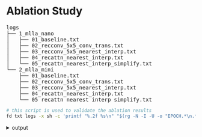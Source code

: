 # Ablation Study

<pre>
logs
├── 1_mlla_nano
│   ├── <a style="text-decoration:none" href="./logs/1_mlla_nano/01_baseline.txt">01_baseline.txt</a>
│   ├── <a style="text-decoration:none" href="./logs/1_mlla_nano/02_recconv_5x5_conv_trans.txt">02_recconv_5x5_conv_trans.txt</a>
│   ├── <a style="text-decoration:none" href="./logs/1_mlla_nano/03_recconv_5x5_nearest_interp.txt">03_recconv_5x5_nearest_interp.txt</a>
│   ├── <a style="text-decoration:none" href="./logs/1_mlla_nano/04_recattn_nearest_interp.txt">04_recattn_nearest_interp.txt</a>
│   └── <a style="text-decoration:none" href="./logs/1_mlla_nano/05_recattn_nearest_interp_simplify.txt">05_recattn_nearest_interp_simplify.txt</a>
└── 2_mlla_mini
    ├── <a style="text-decoration:none" href="./logs/2_mlla_mini/01_baseline.txt">01_baseline.txt</a>
    ├── <a style="text-decoration:none" href="./logs/2_mlla_mini/02_recconv_5x5_conv_trans.txt">02_recconv_5x5_conv_trans.txt</a>
    ├── <a style="text-decoration:none" href="./logs/2_mlla_mini/03_recconv_5x5_nearest_interp.txt">03_recconv_5x5_nearest_interp.txt</a>
    ├── <a style="text-decoration:none" href="./logs/2_mlla_mini/04_recattn_nearest_interp.txt">04_recattn_nearest_interp.txt</a>
    └── <a style="text-decoration:none" href="./logs/2_mlla_mini/05_recattn_nearest_interp_simplify.txt">05_recattn_nearest_interp_simplify.txt</a>
</pre>

```bash
# this script is used to validate the ablation results
fd txt logs -x sh -c 'printf "%.2f %s\n" "$(rg -N -I -U -o "EPOCH.*\n.*Acc@1 (\d+\.\d+)" -r "\$1" {} | sort -n | tail -1)" "{}"' | sort -k2
```

<details>
  <summary>
  <span>output</span>
  </summary>

```
76.26 logs/1_mlla_nano/01_baseline.txt
77.09 logs/1_mlla_nano/02_recconv_5x5_conv_trans.txt
77.14 logs/1_mlla_nano/03_recconv_5x5_nearest_interp.txt
76.53 logs/1_mlla_nano/04_recattn_nearest_interp.txt
77.28 logs/1_mlla_nano/05_recattn_nearest_interp_simplify.txt
82.27 logs/2_mlla_mini/01_baseline.txt
82.06 logs/2_mlla_mini/02_recconv_5x5_conv_trans.txt
81.94 logs/2_mlla_mini/03_recconv_5x5_nearest_interp.txt
82.08 logs/2_mlla_mini/04_recattn_nearest_interp.txt
82.16 logs/2_mlla_mini/05_recattn_nearest_interp_simplify.txt
```
</details>
